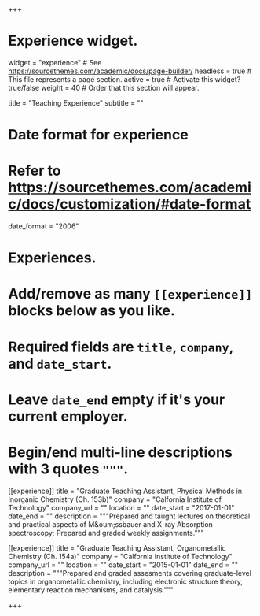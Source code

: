 +++
# Experience widget.
widget = "experience"  # See https://sourcethemes.com/academic/docs/page-builder/
headless = true  # This file represents a page section.
active = true  # Activate this widget? true/false
weight = 40  # Order that this section will appear.

title = "Teaching Experience"
subtitle = ""

# Date format for experience
#   Refer to https://sourcethemes.com/academic/docs/customization/#date-format
date_format = "2006"

# Experiences.
#   Add/remove as many `[[experience]]` blocks below as you like.
#   Required fields are `title`, `company`, and `date_start`.
#   Leave `date_end` empty if it's your current employer.
#   Begin/end multi-line descriptions with 3 quotes `"""`.
[[experience]]
  title = "Graduate Teaching Assistant, Physical Methods in Inorganic Chemistry (Ch. 153b)"
  company = "Calfornia Institute of Technology"
  company_url = ""
  location = ""
  date_start = "2017-01-01"
  date_end = ""
  description = """Prepared and taught lectures on theoretical and practical aspects of M&oum;ssbauer and X-ray Absorption spectroscopy; Prepared and graded weekly assignments."""

[[experience]]
  title = "Graduate Teaching Assistant, Organometallic Chemistry (Ch. 154a)"
  company = "Calfornia Institute of Technology"
  company_url = ""
  location = ""
  date_start = "2015-01-01"
  date_end = ""
  description = """Prepared and graded assesments covering graduate-level topics in organometallic chemistry, including electronic structure theory, elementary reaction mechanisms, and catalysis."""

+++
